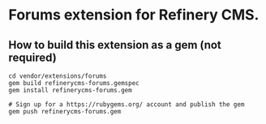 # Forums extension for Refinery CMS.

## How to build this extension as a gem (not required)

    cd vendor/extensions/forums
    gem build refinerycms-forums.gemspec
    gem install refinerycms-forums.gem

    # Sign up for a https://rubygems.org/ account and publish the gem
    gem push refinerycms-forums.gem
